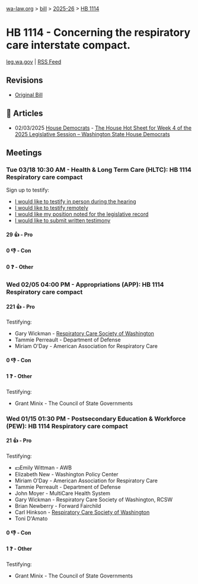 [wa-law.org](/) > [bill](/bill/) > [2025-26](/bill/2025-26/) > [HB 1114](/bill/2025-26/hb/1114/)

# HB 1114 - Concerning the respiratory care interstate compact.
[leg.wa.gov](https://app.leg.wa.gov/billsummary?BillNumber=1114&Year=2025&Initiative=false) | [RSS Feed](./rss.xml)

## Revisions
* [Original Bill](1/)

## 📰 Articles
* 02/03/2025 [House Democrats](/org/house_democrats/) - [The House Hot Sheet for Week 4 of the 2025 Legislative Session – Washington State House Democrats](https://housedemocrats.wa.gov/blog/2025/02/03/the-house-hot-sheet-for-week-4-of-the-2025-legislative-session/#:~:text=HB%201114)

## Meetings
### Tue 03/18 10:30 AM - Health & Long Term Care (HLTC): HB 1114 Respiratory care compact
Sign up to testify:
* [I would like to testify in person during the hearing](https://app.leg.wa.gov/csi/Testifier/Add?chamber=House&mId=33071&aId=165690&caId=26378&tId=1)
* [I would like to testify remotely](https://app.leg.wa.gov/csi/Testifier/Add?chamber=House&mId=33071&aId=165690&caId=26378&tId=2)
* [I would like my position noted for the legislative record](https://app.leg.wa.gov/csi/Testifier/Add?chamber=House&mId=33071&aId=165690&caId=26378&tId=3)
* [I would like to submit written testimony](https://app.leg.wa.gov/csi/Testifier/Add?chamber=House&mId=33071&aId=165690&caId=26378&tId=4)

#### 29 👍 - Pro

#### 0 👎 - Con

#### 0 ❓ - Other

### Wed 02/05 04:00 PM - Appropriations (APP): HB 1114 Respiratory care compact
#### 221 👍 - Pro
Testifying:
* Gary Wickman - [Respiratory Care Society of Washington](/org/respiratory_care_society_of_washington/)
* Tammie Perreault - Department of Defense
* Miriam O'Day - American Association for Respiratory Care

#### 0 👎 - Con

#### 1 ❓ - Other
Testifying:
* Grant Minix - The Council of State Governments

### Wed 01/15 01:30 PM - Postsecondary Education & Workforce (PEW): HB 1114 Respiratory care compact
#### 21 👍 - Pro
Testifying:
* 💵Emily Wittman - AWB
* Elizabeth New - Washington Policy Center
* Miriam O'Day - American Association for Respiratory Care
* Tammie Perreault - Department of Defense
* John Moyer - MultiCare Health System
* Gary Wickman - Respiratory Care Society of Washington, RCSW
* Brian Newberry - Forward Fairchild
* Carl Hinkson - [Respiratory Care Society of Washington](/org/respiratory_care_society_of_washington/)
* Toni D'Amato

#### 0 👎 - Con

#### 1 ❓ - Other
Testifying:
* Grant Minix - The Council of State Governments
